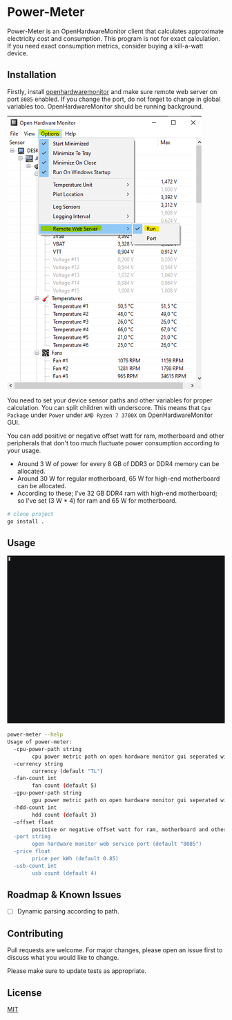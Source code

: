 # Power-Meter

Power-Meter is an OpenHardwareMonitor client that calculates approximate electricity cost and consumption. This program is not for exact calculation. If you need exact consumption metrics, consider buying a kill-a-watt device.

## Installation

Firstly, install [openhardwaremonitor](https://openhardwaremonitor.org/downloads/) and make sure remote web server on port `8085` enabled. If you change the port, do not forget to change in global variables too. OpenHardwareMonitor should be running background.

![openhardwaremonitor](./images/tutorial.png)

You need to set your device sensor paths and other variables for proper calculation. You can split children with underscore. This means that ``Cpu Package`` under ``Power`` under ``AMD Ryzen 7 3700X`` on OpenHardwareMonitor GUI. 

You can add positive or negative offset watt for ram, motherboard and other peripherals that don't too much fluctuate power consumption according to your usage.
- Around 3 W of power for every 8 GB of DDR3 or DDR4 memory can be allocated.
- Around 30 W for regular motherboard, 65 W for high-end motherboard can be allocated.
- According to these; I've 32 GB DDR4 ram with high-end motherboard; so I've set (3 W * 4) for ram and 65 W for motherboard.

```bash
# clone project
go install .
```

## Usage
![usage](./images/usage.gif)

```bash
power-meter --help
Usage of power-meter:
  -cpu-power-path string
        cpu power metric path on open hardware monitor gui seperated with under score (default "AMD Ryzen 7 3700X_Powers_CPU Package")
  -currency string
        currency (default "TL")
  -fan-count int
        fan count (default 5)
  -gpu-power-path string
        gpu power metric path on open hardware monitor gui seperated with under score (default "NVIDIA NVIDIA GeForce RTX 2070 SUPER_Powers_GPU Power")
  -hdd-count int
        hdd count (default 3)
  -offset float
        positive or negative offset watt for ram, motherboard and other peripherals that don't too much fluctuate power consumption according to your usage. (default 77)
  -port string
        open hardware monitor web service port (default "8085")
  -price float
        price per kWh (default 0.85)
  -usb-count int
        usb count (default 4)
```
## Roadmap & Known Issues
- [ ] Dynamic parsing according to path.

## Contributing
Pull requests are welcome. For major changes, please open an issue first to discuss what you would like to change.

Please make sure to update tests as appropriate.

## License
[MIT](https://choosealicense.com/licenses/mit/)